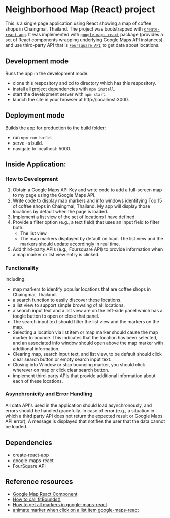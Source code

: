 # Neighborhood Map (React) project
This is a single page application using React showing a map of coffee shops in Chaingmai, Thailand. The project was bootstrapped with [`create-react-app`](https://github.com/facebook/create-react-app). It was implemented with [`google-maps-react`](https://www.npmjs.com/package/google-maps-react) package (provides a set of React components wrapping underlying Google Maps API instances) and use third-party API that is [`Foursquare API`](https://developer.foursquare.com/) to get data about locations.

## Development mode
Runs the app in the development mode:
* clone this respository and cd to directory which has this respository.
* install all project dependencies with `npm install`. 
* start the development server with `npm start`.
* launch the site in your browser at http://localhost:3000.

## Deployment mode
Builds the app for production to the build folder:
* run `npm run build`.
* serve -s build.
* navigate to localhost: 5000.

## Inside Application:
### How to Development
1. Obtain a Google Maps API Key and write code to add a full-screen map to my page using the Google Maps API.
2. Write code to display map markers and info windows identifying Top 15 of coffee shops in Chaingmai, Thailand. My app will display those locations by default when the page is loaded.
3. Implement a list view of the set of locations I have defined.
4. Provide a filter option (e.g., a text field) that uses an input field to filter both:
	* The list view
	* The map markers displayed by default on load. The list view and the markers should update accordingly in real time.
5. Add third-party APIs (e.g., Foursquare API) to provide information when a map marker or list view entry is clicked.

### Functionality
including: 
* map markers to identify popular locations that are coffee shops in Chaingmai, Thailand.
* a search function to easily discover these locations.
* a list view to support simple browsing of all locations. 
* a search input text and a list view are on the left-side panel which has a toogle button to open or close that panel.
* The search input text should filter the list view and the markers on the map.
* Selecting a location via list item or map marker should cause the map marker to bounce. This indicates that the location has been selected, and an associated info window should open above the map marker with additional information.
* Clearing map, search input text, and list view, to be default should click clear search button or empty search input text.
* Closing info Window or stop bouncing marker, you should click wherever on map or click clear search button.
* implement third-party APIs that provide additional information about each of these locations.

### Asynchronicity and Error Handling
All data API's used in the application should load asynchronously, and errors should be handled gracefully. In case of error (e.g., a situation in which a third party API does not return the expected result or Google Maps API error), A message is displayed that notifies the user that the data cannot be loaded.

## Dependencies
* create-react-app
* google-maps-react
* FourSquare API

## Reference resources
* [Google Map React Component](https://www.npmjs.com/package/google-maps-react)
* [How to call fitBounds()](https://github.com/fullstackreact/google-maps-react/issues/63)
* [How to get all markers in google-maps-react](https://stackoverflow.com/questions/51579671/how-to-get-all-markers-in-google-maps-react)
* [animate marker when click on a list item google-maps-react](https://stackoverflow.com/questions/51160344/animate-marker-when-click-on-a-list-item-google-maps-react)